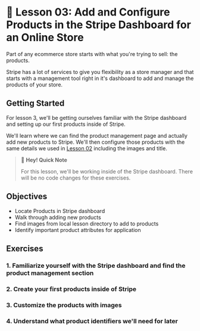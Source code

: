 # 📓 Lesson 03: Add and Configure Products in the Stripe Dashboard for an Online Store

Part of any ecommerce store starts with what you're trying to sell: the products.

Stripe has a lot of services to give you flexibility as a store manager and that starts with a management tool right in it's dashboard to add and manage the products of your store.

## Getting Started

For lesson 3, we'll be getting ourselves familiar with the Stripe dashboard and setting up our first products inside of Stripe.

We'll learn where we can find the product management page and actually add new products to Stripe. We'll then configure those products with the same details we used in [Lesson 02](https://github.com/colbyfayock/space-jelly-store-workshop/tree/main/lessons/02%20-%20Add%20a%20Grid%20of%20Products%20with%20Images%20to%20a%20Next.js%20React%20App) including the images and title.

> 👋 **Hey! Quick Note**
> 
> For this lesson, we'll be working inside of the Stripe dashboard. There will be no code changes for these exercises.

## Objectives
* Locate Products in Stripe dashboard
* Walk through adding new products
* Find images from local lesson directory to add to products
* Identify important product attributes for application

## Exercises

### 1. Familiarize yourself with the Stripe dashboard and find the product management section

### 2. Create your first products inside of Stripe

### 3. Customize the products with images

### 4. Understand what product identifiers we'll need for later
